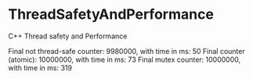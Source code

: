 # ThreadSafetyAndPerformance
C++ Thread safety and Performance

Final not thread-safe counter: 9980000, with time in ms: 50
Final counter (atomic): 10000000, with time in ms: 73
Final mutex counter: 10000000, with time in ms: 319

